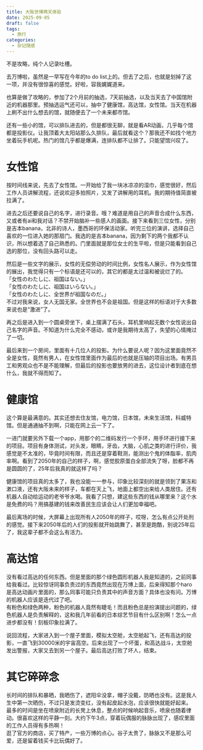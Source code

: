 ```yaml
---
title: 大阪世博两天体验
date: 2025-09-05
draft: false
tags:
  - 旅行
categories:
  - 杂记随感
---
```

不是攻略，纯个人记录吐槽。
<!--more-->  
去万博啦，虽然是一早写在今年的to do list上的。但去了之后，也就是划掉了这一项，并没有很惊喜的感觉。好啦，容我娓娓道来。

也算是做了攻略的，参加了2个月前的抽选，7天前抽选，以及当天去了中国馆附近的机器那里。预抽选运气还可以，抽中了健康馆，高达馆，女性馆。当天在机器上刷不出什么想去的馆，就随便去了一个未来都市馆。

还有一些小的馆，可以排队进去的，但是都很无聊，就是看AR动画，几乎每个馆都是投影仪。让我顶着大太阳站那么久排队，最后就看这个？那我还不如找个地方坐着玩手机呢。热门的馆几乎都是爆满，连排队都不让排了。只能望馆兴叹了。
# 女性馆
按时间线来说，先去了女性馆。一开始给了我一块冰凉凉的湿巾，感觉很好，然后工作人员讲解流程，还说欢迎多拍照片，又发了讲解用的耳机。我的期待值简直被拉满了。

进去之后还要说自己的名字，进行录音。哦？难道是用自己的声音合成什么东西，又或者有ai和我对话？不禁开始脑补一些感人的画面。接下来看到三位女性，分别是吉本banana，北非的诗人，墨西哥的环保活动家。听完三位的演讲，选择自己喜欢的一位进入她的那扇门。我选的是吉本banana，因为剩下的两个我都不认识，所以想着选了自己熟悉的。门里面就是那位女士的生平啦，但是只能看到自己选的那位，没有回头路可以走。

然后是一些文字的展示，女性的无偿劳动的时间比例，女性名人展示，作为女性馆的展出，我觉得只有一个标语是还可以的，其它的都是太过温和被说烂了的。  
「女性のわたしに、祖国はない。」  
「女性のわたしに、祖国はいらない。」   
「女性のわたしに、全世界が祖国なのだ。」   
不过对我来说，女人无国无家。全世界也不会是祖国。但是这样的标语对于大多数来说也是“激进”了。

再之后是进入到一个圆桌旁坐下，桌上摆满了石头，耳机里响起无数个女性说出自己名字的声音。不知道为什么完全不感动，或许是我期待太高了，失望的心情掩过了一切。

最后来到一个房间，里面有十几位人的投影。为什么要说人呢？因为这里面竟然不全是女性，竟然有男人，在女性馆里面作为最后的也就是压轴的项目出场。有男员工和男观众也不是不能理解，但最后的投影也要放男的进去，这位设计者到底在想什么，我就不得而知了。

# 健康馆
这个算是最满意的。其实还想去住友馆，电力馆，日本馆，未来生活馆，科威特馆。但是通通抽不到啊，只能在网上云一下了。

一进门就要另外下载一个app，用那个的二维码发行一个手环，用手环进行接下来的项目。项目有身体测试，对头发，眼睛，牙齿，大脑，心肌之类的进行评价，我感觉是不太准的，毕竟时间有限，而且还是穿着鞋测，能测出个鬼的体脂率，肌肉率啊。看到了2050年的自己的样子，啊，感觉胶原蛋白全部流失了呀，脸都不再是圆圆的了，25年后我真的就这样了吗？

健康馆的项目真的太多了，我也没能一一参与，印象比较深刻的就是领到了果冻和漱口液，还有大阪未来的样子，车都在天上飞，地面上都空出来给人类居住。还有机器人自动给运动的老爷爷水喝。我看了只想，建这些东西的钱从哪里来？这个水是免费的吗？用搞基建的钱来改善民生应该会让人们更加幸福吧。

最后离场的时候，大屏幕上出现所有人2050年的样子，哎呀，怎么有点公开处刑的感觉。接下来2050年后的人们的投影就开始跳舞了，甚至是跑酷，别说25年后了，我这辈子都不会这么有活力。

# 高达馆
没有看过高达的任何东西。但是里面的那个绿色圆形机器人我是知道的，之前同事给我看过。比较惊讶同事负责过的东西竟然出现在万博上面，后来得知那个haro是高达动画片里面的，那么同事可能只负责其中的声音方面？具体也没有问。万博的机器人应该是迭代过了吧。  
有粉色和绿色两种，粉色的机器人竟然有睫毛！而且粉色总是扮演提出问题的，绿色机器人是负责解释的，这和我几年前看的日本综艺节目有什么区别啊！怎么一点进步都没有！刻板印象拉满了。

说回流程，大家进入到一个屋子里面，模拟太空舱，太空舱起飞，还有高达的投影，一直飞到30000米的宇宙高空。后来出现了一个坏蛋，和高达战斗，太空舱发出警报，大家又去到另一个屋子。最后高达打败了坏人，结束。

# 其它碎碎念
长时间的排队和暴晒，我晒伤了，遮阳伞没拿，帽子没戴，防晒也没有。这是我人生中第一次晒伤，不过只是发烫变红，没有起皮起水泡，应该很快就能好起来。  
最多的时间是坐在喷泉附近的长凳上休息，整点的时候响起音乐，喷泉也随着律动。很喜欢这样的平静一刻。大约下午3点，穿着玩偶服的脉脉出现了，感叹里面的工作人员得有多热啊！  
逛了官方的商店，买了特产，一些万博的点心。谷子太贵了，脉脉又不是那么可爱，还是留着钱买卡比玩偶好了。